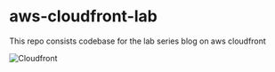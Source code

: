 # aws-cloudfront-lab
This repo consists codebase for the lab series blog on aws cloudfront

![Cloudfront](https://github.com/Kunal-Shah107/aws-cloudfront-lab/assets/67638030/d3443fbb-a440-4469-a968-4d745df5d847)
